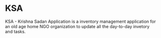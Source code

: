# KSA
KSA - Krishna Sadan Application is a inventory management application for an old age home NGO organization to update all the day-to-day invetory and tasks.
